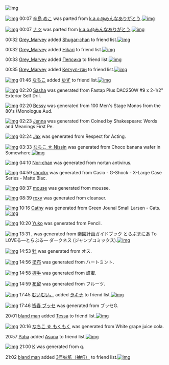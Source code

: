 ![img](http://gdrive-cdn.herokuapp.com/537b65a5bc09f0000721dda7/512px-barcode.png)

[![img](http://www.deviantsart.com/e61sbn.png)](http://www.barcodekanojo.com/kanojo/2781461/%E8%BE%9B%E5%B3%B6%20%E3%82%81%E3%81%93) 00:07 [辛島 めこ](http://www.barcodekanojo.com/kanojo/2781461/%E8%BE%9B%E5%B3%B6%20%E3%82%81%E3%81%93) was parted from [k.a.o.@みんなありがとう](http://www.barcodekanojo.com/kanojo/2781461/%E8%BE%9B%E5%B3%B6%20%E3%82%81%E3%81%93).[![img](http://www.deviantsart.com/1ne7497.jpeg)](http://www.barcodekanojo.com/user/30944/k.a.o.%40%E3%81%BF%E3%82%93%E3%81%AA%E3%81%82%E3%82%8A%E3%81%8C%E3%81%A8%E3%81%86) 

[![img](http://www.deviantsart.com/3ph1719.png)](http://www.barcodekanojo.com/kanojo/1968942/%E3%83%8A%E3%83%84) 00:07 [ナツ](http://www.barcodekanojo.com/kanojo/1968942/%E3%83%8A%E3%83%84) was parted from [k.a.o.@みんなありがとう](http://www.barcodekanojo.com/kanojo/1968942/%E3%83%8A%E3%83%84).[![img](http://www.deviantsart.com/1ne7497.jpeg)](http://www.barcodekanojo.com/user/30944/k.a.o.%40%E3%81%BF%E3%82%93%E3%81%AA%E3%81%82%E3%82%8A%E3%81%8C%E3%81%A8%E3%81%86) 

00:32 [Grey_Marvey](http://www.barcodekanojo.com/user/500710/Grey_Marvey) added [Shugar-chan](http://www.barcodekanojo.com/kanojo/2568453/Shugar-chan) to friend list.[![img](http://www.deviantsart.com/1mtnork.png)](http://www.barcodekanojo.com/kanojo/2568453/Shugar-chan) 

00:32 [Grey_Marvey](http://www.barcodekanojo.com/user/500710/Grey_Marvey) added [Hikari](http://www.barcodekanojo.com/kanojo/2428064/Hikari) to friend list.[![img](http://www.deviantsart.com/2jo9gav.png)](http://www.barcodekanojo.com/kanojo/2428064/Hikari) 

00:33 [Grey_Marvey](http://www.barcodekanojo.com/user/500710/Grey_Marvey) added [Пепсика](http://www.barcodekanojo.com/kanojo/2749185/%D0%9F%D0%B5%D0%BF%D1%81%D0%B8%D0%BA%D0%B0) to friend list.[![img](http://www.deviantsart.com/3oobk3.png)](http://www.barcodekanojo.com/kanojo/2749185/%D0%9F%D0%B5%D0%BF%D1%81%D0%B8%D0%BA%D0%B0) 

00:35 [Grey_Marvey](http://www.barcodekanojo.com/user/500710/Grey_Marvey) added [Кетчуп-тян](http://www.barcodekanojo.com/kanojo/2533427/%D0%9A%D0%B5%D1%82%D1%87%D1%83%D0%BF-%D1%82%D1%8F%D0%BD) to friend list.[![img](http://www.deviantsart.com/3ujtt60.png)](http://www.barcodekanojo.com/kanojo/2533427/%D0%9A%D0%B5%D1%82%D1%87%D1%83%D0%BF-%D1%82%D1%8F%D0%BD) 

[![img](http://www.deviantsart.com/1lb4fit.jpeg)](http://www.barcodekanojo.com/user/314581/%E3%81%AA%E3%81%A1%E3%81%93) 01:46 [なちこ](http://www.barcodekanojo.com/user/314581/%E3%81%AA%E3%81%A1%E3%81%93) added [ゆず](http://www.barcodekanojo.com/kanojo/2908760/%E3%82%86%E3%81%9A) to friend list.[![img](http://www.deviantsart.com/bpjf6t.png)](http://www.barcodekanojo.com/kanojo/2908760/%E3%82%86%E3%81%9A) 

[![img](http://www.deviantsart.com/2j5ltkh.png)](http://www.barcodekanojo.com/kanojo/3193718/Sasha) 02:20 [Sasha](http://www.barcodekanojo.com/kanojo/3193718/Sasha) was generated from Fastap Plus DAC250W #9 x 2-1/2" Exterior Self Dril.

[![img](http://www.deviantsart.com/2op9imo.png)](http://www.barcodekanojo.com/kanojo/3193719/Bessy) 02:20 [Bessy](http://www.barcodekanojo.com/kanojo/3193719/Bessy) was generated from 100 Men's Stage Monos from the 80's (Monologue Aud.

[![img](http://www.deviantsart.com/1c0epnp.png)](http://www.barcodekanojo.com/kanojo/3193720/Jenna) 02:23 [Jenna](http://www.barcodekanojo.com/kanojo/3193720/Jenna) was generated from Coined by Shakespeare: Words and Meanings First Pe.

[![img](http://www.deviantsart.com/385fvof.png)](http://www.barcodekanojo.com/kanojo/3193721/Jax) 02:24 [Jax](http://www.barcodekanojo.com/kanojo/3193721/Jax) was generated from Respect for Acting.

[![img](http://www.deviantsart.com/3dqu574.png)](http://www.barcodekanojo.com/kanojo/3193722/%E3%81%AA%E3%81%A1%E3%81%93%20%E2%98%86%20Nissin) 03:33 [なちこ ☆ Nissin](http://www.barcodekanojo.com/kanojo/3193722/%E3%81%AA%E3%81%A1%E3%81%93%20%E2%98%86%20Nissin) was generated from Choco banana wafer in Somewhere.[![img](http://www.deviantsart.com/3aqltm7.jpeg)](http://www.barcodekanojo.com/product_images/barcode/6019630/1427394778/Choco%20banana%20wafer.jpg) 

[![img](http://www.deviantsart.com/2euon7s.png)](http://www.barcodekanojo.com/kanojo/3193723/Nor-chan) 04:10 [Nor-chan](http://www.barcodekanojo.com/kanojo/3193723/Nor-chan) was generated from nortan antivirus.

[![img](http://www.deviantsart.com/1vm3ljr.png)](http://www.barcodekanojo.com/kanojo/3193724/shocky) 04:59 [shocky](http://www.barcodekanojo.com/kanojo/3193724/shocky) was generated from Casio - G-Shock - X-Large Case Series - Matte Blac.

[![img](http://www.deviantsart.com/1op5t04.png)](http://www.barcodekanojo.com/kanojo/3193725/mouse) 08:37 [mouse](http://www.barcodekanojo.com/kanojo/3193725/mouse) was generated from mousse.

[![img](http://www.deviantsart.com/3ah8jpu.png)](http://www.barcodekanojo.com/kanojo/3193726/roxy) 08:39 [roxy](http://www.barcodekanojo.com/kanojo/3193726/roxy) was generated from cleanser.

[![img](http://www.deviantsart.com/3r21lqf.png)](http://www.barcodekanojo.com/kanojo/3193727/Cathy) 10:16 [Cathy](http://www.barcodekanojo.com/kanojo/3193727/Cathy) was generated from Green Jounal Small Larsen - Cats.[![img](http://www.deviantsart.com/3fp3hhj.jpeg)](http://www.barcodekanojo.com/product_images/barcode/6019635/1427418935/50x50xGreen,P20Jounal,P20Small,P20Larsen,P20-,P20Cats.jpg,qw=88,ah=88.pagespeed.ic.XVhu33VR0e.jpg) 

[![img](http://www.deviantsart.com/17saf9g.png)](http://www.barcodekanojo.com/kanojo/3193728/Yuko) 10:20 [Yuko](http://www.barcodekanojo.com/kanojo/3193728/Yuko) was generated from Pencil.

[![img](http://www.deviantsart.com/2ooncgs.png)](http://www.barcodekanojo.com/kanojo/3193729/.) 13:31 [.](http://www.barcodekanojo.com/kanojo/3193729/.) was generated from 楽園計画ガイドブック とらぶまにあ To LOVEる―とらぶる― ダークネス (ジャンプコミックス).[![img](http://www.deviantsart.com/2pmlvjb.jpeg)](http://www.barcodekanojo.com/product_images/barcode/6019637/1427430618/50x50x,PE6,PA5,PBD,PE5,P9C,P92,PE8,PA8,P88,PE7,P94,PBB,PE3,P82,PAC,PE3,P82,PA4,PE3,P83,P89,PE3,P83,P96,PE3,P83,P83,PE3,P82,PAF,P20,PE3,P81,PA8,PE3,P82,P89,PE3,P81,PB6,PE3,P81,PBE,PE3,P81,PAB,PE3,P81,P82,P20To,P20LOVE,PE3,P82,P8B,PE2,P80,P95,PE3,P81,PA8,PE3,P82,P89,PE3,P81,PB6,PE3,P82,P8B,PE2,P80,P95,P20,PE3,P83,P80,PE3,P83,PBC,PE3,P82,PAF,PE3,P83,P8D,PE3,P82,PB9,P20,P28,PE3,P82,PB8,PE3,P83,PA3,PE3,P83,PB3,PE3,P83,P97,PE3,P82,PB3,PE3,P83,P9F,PE3,P83,P83,PE3,P82,PAF,PE3,P82,PB9,P29.jpg,qw=88,ah=88.pagespeed.ic.A5XwWGoW9R.jpg) 

[![img](http://www.deviantsart.com/2c963im.png)](http://www.barcodekanojo.com/kanojo/3193730/%E7%89%A1) 14:53 [牡](http://www.barcodekanojo.com/kanojo/3193730/%E7%89%A1) was generated from オス.

[![img](http://www.deviantsart.com/4p8rm6.png)](http://www.barcodekanojo.com/kanojo/3193731/%E5%A1%97%E5%B8%83) 14:56 [塗布](http://www.barcodekanojo.com/kanojo/3193731/%E5%A1%97%E5%B8%83) was generated from ハートミント.

[![img](http://www.deviantsart.com/2p0m248.png)](http://www.barcodekanojo.com/kanojo/3193732/%E6%8F%A1%E6%89%8B) 14:58 [握手](http://www.barcodekanojo.com/kanojo/3193732/%E6%8F%A1%E6%89%8B) was generated from 蜂蜜.

[![img](http://www.deviantsart.com/3cn5hao.png)](http://www.barcodekanojo.com/kanojo/3193733/%E5%B8%83%E7%95%99) 14:59 [布留](http://www.barcodekanojo.com/kanojo/3193733/%E5%B8%83%E7%95%99) was generated from フルーツ.

[![img](http://www.deviantsart.com/1cgmioj.jpeg)](http://www.barcodekanojo.com/user/2676/%E3%82%80%E3%81%84%E3%82%80%E3%81%84%E3%80%82) 17:45 [むいむい。](http://www.barcodekanojo.com/user/2676/%E3%82%80%E3%81%84%E3%82%80%E3%81%84%E3%80%82) added [ラキナ](http://www.barcodekanojo.com/kanojo/3055746/%E3%83%A9%E3%82%AD%E3%83%8A) to friend list.[![img](http://www.deviantsart.com/3ugido3.png)](http://www.barcodekanojo.com/kanojo/3055746/%E3%83%A9%E3%82%AD%E3%83%8A) 

[![img](http://www.deviantsart.com/3hg6ir9.png)](http://www.barcodekanojo.com/kanojo/3193734/%E7%9A%86%E6%98%A5%20%E3%83%96%E3%83%83%E3%82%BB) 17:46 [皆春 ブッセ](http://www.barcodekanojo.com/kanojo/3193734/%E7%9A%86%E6%98%A5%20%E3%83%96%E3%83%83%E3%82%BB) was generated from ブッセG.

20:01 [bland man](http://www.barcodekanojo.com/user/500716/bland%20man) added [Tessa](http://www.barcodekanojo.com/kanojo/2384668/Tessa) to friend list.[![img](http://www.deviantsart.com/31vlan3.png)](http://www.barcodekanojo.com/kanojo/2384668/Tessa) 

[![img](http://www.deviantsart.com/2fau0eo.png)](http://www.barcodekanojo.com/kanojo/3193735/%E3%81%AA%E3%81%A1%E3%81%93%20%E2%98%86%20%E3%82%82%E3%81%8F%E3%82%82%E3%81%8F) 20:16 [なちこ ☆ もくもく](http://www.barcodekanojo.com/kanojo/3193735/%E3%81%AA%E3%81%A1%E3%81%93%20%E2%98%86%20%E3%82%82%E3%81%8F%E3%82%82%E3%81%8F) was generated from White grape juice cola.

20:57 [Paha](http://www.barcodekanojo.com/user/500717/Paha) added [Asuna](http://www.barcodekanojo.com/kanojo/2537774/Asuna) to friend list.[![img](http://www.deviantsart.com/1i9b4l6.png)](http://www.barcodekanojo.com/kanojo/2537774/Asuna) 

[![img](http://www.deviantsart.com/3bmntgc.png)](http://www.barcodekanojo.com/kanojo/3193736/K) 21:00 [K](http://www.barcodekanojo.com/kanojo/3193736/K) was generated from q.

21:02 [bland man](http://www.barcodekanojo.com/user/500716/bland%20man) added [3号妹纸（抽纸）](http://www.barcodekanojo.com/kanojo/3087129/3%E5%8F%B7%E5%A6%B9%E7%BA%B8%EF%BC%88%E6%8A%BD%E7%BA%B8%EF%BC%89) to friend list.[![img](http://www.deviantsart.com/pdl72e.png)](http://www.barcodekanojo.com/kanojo/3087129/3%E5%8F%B7%E5%A6%B9%E7%BA%B8%EF%BC%88%E6%8A%BD%E7%BA%B8%EF%BC%89) 

